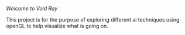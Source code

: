 *Welcome to Void Ray*

This project is for the purpose of exploring different ai techniques using openGL to help visualize what is going on.
